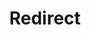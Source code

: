 ﻿---
layout: src/layouts/Redirect.astro
title: Redirect
redirect: https://octopus.com/docs/octopus-rest-api/cli/octopus-deployment-target-polling-tentacle-view
pubDate:  2023-01-01
navSearch: false
navSitemap: false
navMenu: false
---
